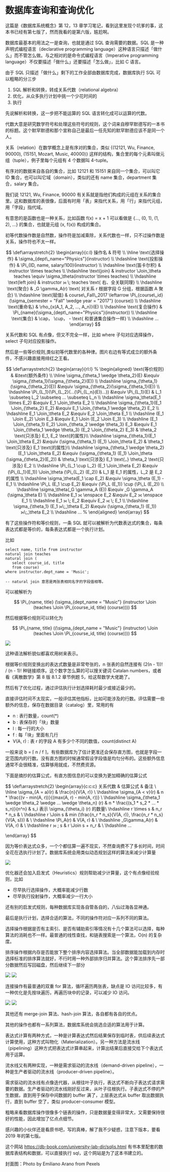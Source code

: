 # 数据库查询和查询优化

这篇是《数据库系统概念》第 12，13 章学习笔记，看到这里发现个坑爹的事，这本书已经有第七版了，然而我看的是第六版，尴尬啊。

数据库最基本的用法之一是查询，也就是通过 SQL 查询需要的数据。SQL 是一种声明式编程语言（declarative programming language）这种语言只描述「做什么」而不管怎么做。与之相对的是命令式编程语言（Imperative programming language）不仅要描述「做什么」还要描述「怎么做」，比如 C 语言。

由于 SQL 只描述「做什么」剩下的工作全部由数据库完成，数据库执行 SQL 可以粗略的分三步

1. SQL 解析和转换，转成关系代数（relational algebra）
2. 优化，从众多执行计划中挑一个少花时间的
3. 执行

先说解析和转换，这一步把不能运算的 SQL 语言转化成可以运算的代数。

代数大意是研究数学符号和处理这些符号的规则，这个词来自穆罕默德写的一本书的标题。这个默罕默德和那个宣称自己是最后一任先知的默罕默德应该不是同一个人。

关系（relation）在数学概念上是有序对的集合，类似 {(12121, Wu, Finance, 90000), (15151, Mozart, Music, 40000)} 这样的结构，集合里的每个元素叫做元组（tuple），例子里每个元组有 4 个数据叫 4-tuple。

有序对的数据来自各自的集合，比如 12121 和 15151 来自同一个集合，可以叫它 ID 集合，也可以叫它域（domain），类似的还有 name 集合，department 集合，salary 集合。

我们说 12121, Wu, Finance, 90000 有关系就是指他们构成的元组在关系的集合里。这和数据库的表很像，后面有时用「表」来指代关系，用「行」来指代元组，用「字段」指代域。

有意思的是函数也是一种关系，比如函数 f(x) = x + 1 可以看做是 {..., (0, 1), (1, 2), ...} 的集合，也就是元组 (x, f(x)) 构成的集合。

初等代数操作数是自然数，操作符是加减乘除，关系代数也一样，只不过操作数是关系，操作符也不太一样。

$$
\def\arraystretch{2}
\begin{array}{c:l}
操作名 & 符号 \\
\hline
\text{选择操作} & \sigma_{dept\_name="Physics"}(instructor) \\
\hdashline
\text{投影操作} & \Pi_{ID, name, salary/100}(instructor) \\
\hdashline
\text{笛卡尔积} & instructor \times teaches \\
\hdashline
\text{join} & instructor \Join_\theta teaches \equiv \sigma_\theta(instructor \times teaches) \\
\hdashline
\text{left join} & instructor ⟕ \; teaches \text{ 右、全关联同理} \\
\hdashline
\text{聚合} & _G \gamma_A(r) \text{ 对关系 r 根据字段 G 分组，根据函数 A 聚合} \\
\hdashline
\text{赋值} & course\_Fall\_2017 \leftarrow \Pi_{course\_id}(\sigma_{semester = "Fall" \wedge year = "2017"} (course)) \\
\hdashline
\text{重命名} & \rho_{x(A_1, A_2, ..., A_n)}(E) \\
\hdashline
\text{复合操作} & \Pi_{name}(\sigma_{dept\_name="Physics"}(instructor)) \\
\hdashline
\text{集合} & \cap， \cup， - \text{ 和普通集合操作一样} \\
\hdashline
...
\end{array}
$$

关系代数和 SQL 有点像，但又不完全一样，比如 where 子句对应选择操作，select 子句对应投影操作。

然后是一些等价规则,类似初等代数里的各种律。图片右边有等式成立的额外条件，不感兴趣直接用绯红之王看。

$$
\def\arraystretch{2}
\begin{array}{rl:l}
% \begin{aligned}
\text{等价规则} & &\text{额外条件} \\
\hline
\sigma_{\theta_1 \wedge \theta_2}(E) &\equiv \sigma_{\theta_1}(\sigma_{\theta_2}(E)) \\
\hdashline
\sigma_{\theta_1}(\sigma_{\theta_2}(E)) &\equiv \sigma_{\theta_2}(\sigma_{\theta_1}(E)) \\
\hdashline
\Pi_{L_1}(\Pi_{L_2}(...(\Pi_{L_n}(E))...)) &\equiv \Pi_{L_1}(E) & L_1 \subseteq L_2 \subseteq ... \subseteq L_n \\
\hdashline
\sigma_\theta(E_1 \times E_2) &\equiv E_1 \Join_\theta E_2 \\
\hdashline
\sigma_{\theta_1}(E_1 \Join_{\theta_2} E_2) &\equiv E_1 \Join_{\theta_1 \wedge \theta_2} E_2 \\
\hdashline
E_1 \Join_\theta E_2 &\equiv E_2 \Join_\theta E_1 \\
\hdashline
(E_1 \Join E_2) \Join E_3 &\equiv E_1 \Join (E_2 \Join E_3) \\
\hdashline
(E_1 \Join_{\theta_1} E_2) \Join_{\theta_2 \wedge \theta_3} E_3 &\equiv E_1 \Join_{\theta_1 \wedge \theta_3} (E_2 \Join_{\theta_2} E_3) & \theta_2 \text{只涉及} E_1, E_2 \text{的属性}\\
\hdashline
\sigma_{\theta_1}(E_1 \Join_\theta E_2) &\equiv (\sigma_{\theta_1} (E_1) \Join_\theta E_2) & \theta_1 \text{只涉及} E_1 \text{的属性}\\
\hdashline
\sigma_{\theta_1 \wedge \theta_2} (E_1 \Join_\theta E_2) &\equiv (\sigma_{\theta_1} (E_1) \Join_\theta (\sigma_{\theta_2}(E_2)) & \theta_1 \text{只涉及} E_1 \text{，} \theta_2 \text{只涉及} E_2 \\
\hdashline
\Pi_{L_1 \cup L_2} (E_1 \Join_\theta E_2) &\equiv (\Pi_{L_1}(E_1)) \Join_\theta (\Pi_{L_2} (E_2)) & L_1 是 E_1 的属性，L_2 是 E_2 的属性 \\
\hdashline
\sigma_\theta(E_1 \cap E_2) &\equiv \sigma_\theta (E_1) - E_1 \\
\hdashline
\Pi_L (E_1 \cup E_2) &\equiv (\Pi_L (E_1)) \cup (\Pi_L (E_2)) \\
\hdashline
\sigma_\theta(_G \gamma_A (E)) &\equiv _G \gamma_A (\sigma_\theta E) \\
\hdashline
E_1 ⟗ \enspace E_2 &\equiv E_2 ⟗ \enspace E_1 \\
\hdashline
E_1 ⟕ \; E_2 &\equiv E_2 ⟖ \; E_1 \\
\hdashline
\sigma_{\theta_1} (E_1 ⟕\;_\theta E_2) &\equiv (\sigma_{\theta_1} (E_1))  ⟕\;_\theta E_2 \\
\hdashline
... 
% \end{aligned}
\end{array}
$$


有了这些操作符和等价规则，一条 SQL 就可以被解析为代数表达式的集合，每条表达式都是等价的，每条表达式都是一个执行计划。

比如
```
select name, title from instructor 
natural join teaches 
natural join (
   select course_id, title 
   from course) 
where instructor.dept_name = 'Music';

-- natural join 意思是两张表相同名字的字段值相等。
```

可以被解析为​​

$$
\Pi_{name, title} (\sigma_{dept_name = "Music"} (instructor \Join (teaches \Join \Pi_{course_id, title} (course))))
$$

然后根据等价规则可以转化为

$$
\Pi_{name, title} ((\sigma_{dept_name = "Music"} (instructor) \Join (teaches \Join \Pi_{course_id, title} (course))))
$$

![](https://files.mdnice.com/user/18103/cb3a5608-7c08-43b6-aaa9-fec7e1662b90.jpg)

这种语法解析貌似都喜欢用树来表示。

根据等价规则变换出的表达式数量是非常夸张的，n 张表的自然连接有 (2(n - 1))! / (n - 1)! 种链接顺序。这个数字怎么算的可以搜关键词 Catalan numbers，或者看《离散数学》第 8 版 8.1.2 章节例题 5，给这帮数学大佬跪了。

然后有了优化过程，通过评估执行计划选择耗时最少或接近最少的。

直接评估时间不太现实，一般评估其他指标，比如可能涉及的行数。评估需要一些额外的信息，保存在数据目录（catalog）里，常用的有

+ n : 表行数量，count(*)
+ b : 表保存的「块」数量
+ l : 每一行的大小
+ f : 每「块」里面有几行
+ V(A, r) : 表 r 的字段 A 有多少个不同的数值，count(distinct A)

一般来说 b = ⌈ n / f ⌉，有些数据库为了估计更准还会保存直方图，也就是字段一定范围内的行数。没有直方图的时候通常假设字段值是均匀分布的。这些额外信息通常不会很精准，估算够用就成，不然费资源。

下面是摘抄的估算公式，有直方图信息的可以变换为更加精确的估算公式

$$
\def\arraystretch{2}
\begin{array}{c:c:c}
   关系代数 & 估算公式 & 备注 \\ \hline
   \sigma_{A = a}(r)  & \frac{n}{V(A, r)} \\
   \hdashline
   \sigma_{A < v}(r) & n * \frac{(v - min(A, r))}{(max(A, r) - min(A, r))} \\
   \hdashline
   \sigma_{\theta_1 \wedge \theta_2 \wedge ... \wedge \theta_n} (r) & n * \frac{(s_1 * s_2 * ... * s_n)}{n^n} & s_i 表示 \sigma_{\theta_i} (r) 的数量\\
   \hdashline
   r \times s & n_r * n_s & \\
   \hdashline
   r \Join s & min (\frac{n_r * n_s}{V(A, r)}, \frac{n_r * n_s}{V(A, s)}) & \\
   \hdashline
   \Pi_A(r) & V(A, r) & \\
   \hdashline
   _G\gamma_A(r) & V(A, r) & \\
   \hdashline
   r ⟕ \; s & r \Join s + n_r & \\
   \hdashline
   ...

\end{array}
$$

因为等价表达式众多，一个个都估算一遍不现实，不然查询费不了多长时间，时间全花在选执行计划了。数据库系统会用类似动态规划这样的算法来减少计算量

![](https://files.mdnice.com/user/18103/4b93eb56-1964-4bf5-a79a-f7b1e1d41910.png)

优化器还会加入启发式（Heuristics）规则帮助减少计算量，这个有点像经验规则，比如 

+ 尽早执行选择操作，大概率能减少行数
+ 尽早执行投射操作，大概率减少一行大小

还有别的启发式规则，每种数据库实现各自管各自的，八仙过海各显神通。

最后是执行计划，选择合适的算法，不同的操作符对应一系列不同的算法。

选择操作根据是否有主索引、是否有辅助索引等情况有十几个算法可以选择，每种算法的消耗也不一样。最普通的线性查找，和链表搜索是一个算法，O(n) 的复杂度。

排序操作根据内存是否能放下整个排序内容选择算法。当全部数据能加载到内存时选择标准的排序算法就好，不行时用一种外部排序归并算法。这个算法排序先一部分数据然后写回磁盘，然后继续下一部分

![](https://files.mdnice.com/user/18103/93d65fdf-1031-4a7d-a9f1-98327f90b949.png)
![](https://files.mdnice.com/user/18103/39a90cc9-29f5-4597-ba75-a4b03c33b845.png)

连接操作有最普通的双重 for 算法，循环遍历两张表，缺点是 IO 访问比较多，有一种优化是先按块遍历，再遍历块中的记录，可以减少 IO 访问。

![](https://files.mdnice.com/user/18103/50c091cd-e77f-473b-b64f-0df759740c48.png)
![](https://files.mdnice.com/user/18103/de30ac87-07e5-4416-bb61-c0ce322828b6.png)

其他还有 merge-join 算法、hash-join 算法，各自都有各自的优点。

其他的操作也都有一系列算法，数据库系统会挑选合适的算法用于计算。

表达式计算有两种方式，一种是计算表达式然后结果保存到临时表，供后续表达式计算使用，这种方式叫物化（Materialization）。另一种方法是流水线（pipelining）这种方式把表达式计算串起来，计算出结果后直接交给下个表达式用于运算。

流水线又有两种实现，一种是需求驱动的流水线（demand-driven pipeline），一种是生产者驱动的流水线（producer-driven pipeline）。

需求驱动的流水线有点像迭代器，从根往叶子执行，表达式不断向子表达式请求需要的数据。生产者驱动的流水线刚好反过来，从叶子往根执行。子表达式不停的产生数据，直到用于保存中间数据的 buffer 满了，上层表达式从 buffer 取出数据执行，直到 buffer 空了，类似 producer-consumer 模型。

粗略来看数据库操作很像多个链表的操作，只是数据量变得非常大，又需要保持很好的性能，因此增加了亿点点细节。

感兴趣的小伙伴还是看原书吧，写的真棒，解了我不少疑惑，注意下版本，要看 2019 年的第七版。

这个网站 https://db-book.com/university-lab-dir/sqljs.html 有书本里配套的数据库表结构和数据，可以直接执行 sql，这个网站是为了这本书建立的。

封面图：Photo by Emiliano Arano from Pexels
